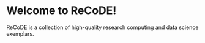 # Welcome to ReCoDE!

ReCoDE is a collection of high-quality research computing and data science exemplars.
